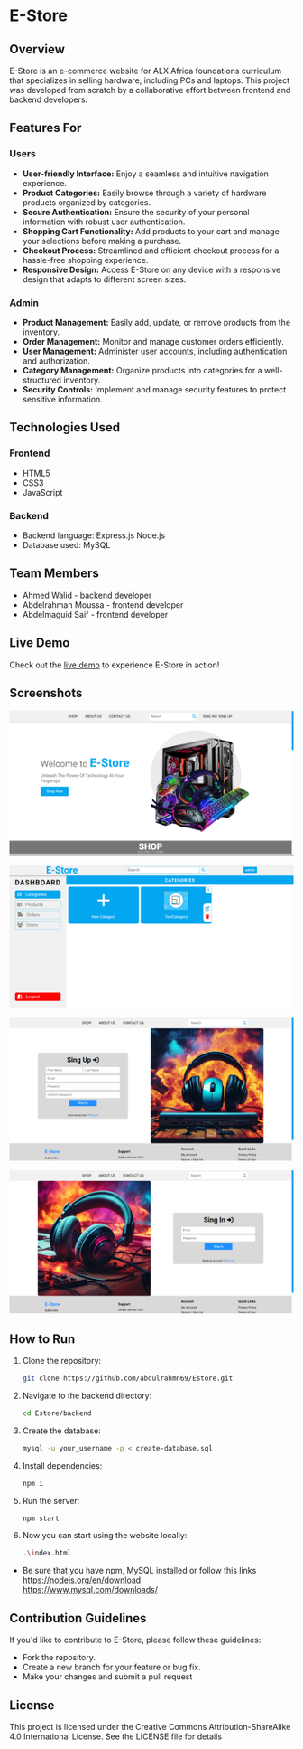 # E-Store

## Overview

E-Store is an e-commerce website for ALX Africa foundations curriculum that specializes in selling hardware, including PCs and laptops. This project was developed from scratch by a collaborative effort between frontend and backend developers.

## Features For

### Users

- **User-friendly Interface:** Enjoy a seamless and intuitive navigation experience.
- **Product Categories:** Easily browse through a variety of hardware products organized by categories.
- **Secure Authentication:** Ensure the security of your personal information with robust user authentication.
- **Shopping Cart Functionality:** Add products to your cart and manage your selections before making a purchase.
- **Checkout Process:** Streamlined and efficient checkout process for a hassle-free shopping experience.
- **Responsive Design:** Access E-Store on any device with a responsive design that adapts to different screen sizes.

### Admin

- **Product Management:** Easily add, update, or remove products from the inventory.
- **Order Management:** Monitor and manage customer orders efficiently.
- **User Management:** Administer user accounts, including authentication and authorization.
- **Category Management:** Organize products into categories for a well-structured inventory.
- **Security Controls:** Implement and manage security features to protect sensitive information.

## Technologies Used

### Frontend

- HTML5
- CSS3
- JavaScript

### Backend

- Backend language: Express.js Node.js
- Database used: MySQL

## Team Members

- Ahmed Walid - backend developer
- Abdelrahman Moussa - frontend developer
- Abdelmaguid Saif - frontend developer

## Live Demo
Check out the [live demo](https://Estore.com) to experience E-Store in action!

## Screenshots

![E-Store Home Page](assets/screenshots/homePage.png)

![E-Store Dashboard Page](assets/screenshots/dashboardPage.png)

![E-Store SingUp Page](assets/screenshots/singUpPage.png)

![E-Store SingIn Page](assets/screenshots/singInPage.png)

## How to Run

1. Clone the repository:

   ```bash
   git clone https://github.com/abdulrahmn69/Estore.git
   ```

2. Navigate to the backend directory:

   ```bash
   cd Estore/backend
   ```
3. Create the database:
    ```bash
    mysql -u your_username -p < create-database.sql
    ```
4. Install dependencies:

    ```bash
    npm i
    ```

5. Run the server:

    ```bash
    npm start
    ```

6. Now you can start using the website locally:

    ```bash
    .\index.html
    ```

- Be sure that you have npm, MySQL installed or follow this links  
    https://nodejs.org/en/download  
    https://www.mysql.com/downloads/    

## Contribution Guidelines
If you'd like to contribute to E-Store, please follow these guidelines:

- Fork the repository.
- Create a new branch for your feature or bug fix.
- Make your changes and submit a pull request

## License
This project is licensed under the Creative Commons Attribution-ShareAlike 4.0 International License. See the LICENSE file for details
